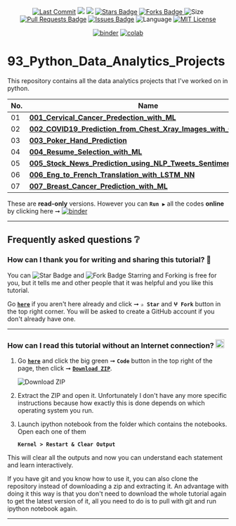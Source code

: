 <p align="center"> 
<a href="https://github.com/milaan9"><img src="https://img.shields.io/static/v1?logo=github&label=maintainer&message=milaan9&color=ff3300" alt="Last Commit"/></a> 
<!--<img src="https://badges.pufler.dev/created/milaan9/93_Python_Data_Analytics_Projects" alt="Created"/>-->
<!--<a href="https://github.com/milaan9/93_Python_Data_Analytics_Projects/graphs/commit-activity"><img src="https://img.shields.io/github/last-commit/milaan9/93_Python_Data_Analytics_Projects.svg?colorB=ff8000&style=flat" alt="Last Commit"/> </a>-->
<a href="https://github.com/milaan9/93_Python_Data_Analytics_Projects/pulse" alt="Activity"><img src="https://img.shields.io/github/commit-activity/m/milaan9/93_Python_Data_Analytics_Projects.svg?colorB=teal&style=flat" /></a> 
<a href="https://hits.seeyoufarm.com"><img src="https://hits.seeyoufarm.com/api/count/incr/badge.svg?url=https%3A%2F%2Fgithub.com%2Fmilaan9%2F93_Python_Data_Analytics_Projects&count_bg=%231DC92C&title_bg=%23555555&icon=&icon_color=%23E7E7E7&title=views&edge_flat=false"/></a>
<a href="https://github.com/milaan9/93_Python_Data_Analytics_Projects/stargazers"><img src="https://img.shields.io/github/stars/milaan9/93_Python_Data_Analytics_Projects.svg?colorB=1a53ff" alt="Stars Badge"/></a>
<a href="https://github.com/milaan9/93_Python_Data_Analytics_Projects/network/members"><img src="https://img.shields.io/github/forks/milaan9/93_Python_Data_Analytics_Projects" alt="Forks Badge"/> </a>
<img src="https://img.shields.io/github/repo-size/milaan9/93_Python_Data_Analytics_Projects.svg?colorB=CC66FF&style=flat" alt="Size"/>
<a href="https://github.com/milaan9/93_Python_Data_Analytics_Projects/pulls"><img src="https://img.shields.io/github/issues-pr/milaan9/93_Python_Data_Analytics_Projects.svg?colorB=yellow&style=flat" alt="Pull Requests Badge"/></a>
<a href="https://github.com/milaan9/93_Python_Data_Analytics_Projects/issues"><img src="https://img.shields.io/github/issues/milaan9/93_Python_Data_Analytics_Projects.svg?colorB=yellow&style=flat" alt="Issues Badge"/></a>
<img src="https://img.shields.io/github/languages/top/milaan9/93_Python_Data_Analytics_Projects.svg?colorB=996600&style=flat" alt="Language"/></a>
<a href="https://github.com/milaan9/93_Python_Data_Analytics_Projects/blob/master/LICENSE"><img src="https://img.shields.io/badge/License-MIT-blueviolet.svg" alt="MIT License"/></a> 
</p> 
<!--<img src="https://badges.pufler.dev/contributors/milaan9/01_Python_Introduction?size=50&padding=5&bots=true" alt="milaan9"/>-->

<p align="center"> 
<a href="https://mybinder.org/v2/gh/milaan9/93_Python_Data_Analytics_Projects/HEAD"><img src="https://mybinder.org/badge_logo.svg" alt="binder"/></a>
<a href="https://githubtocolab.com/milaan9/93_Python_Data_Analytics_Projects"><img src="https://colab.research.google.com/assets/colab-badge.svg" alt="colab"/></a> 
</p>    
 
# 93_Python_Data_Analytics_Projects

This repository contains all the data analytics projects that I've worked on in python.

| **No.** | **Name** | 
| ------- | -------- | 
|	01	| **[001_Cervical_Cancer_Predection_with_ML](https://github.com/milaan9/93_Python_Data_Analytics_Projects/tree/main/001_Cervical_Cancer_Predection_with_ML)** | 
|	02	| **[002_COVID19_Prediction_from_Chest_Xray_Images_with_CNN](https://github.com/milaan9/93_Python_Data_Analytics_Projects/tree/main/002_COVID19_Prediction_from_Chest_Xray_Images_with_CNN)** | 
|	03	| **[003_Poker_Hand_Prediction](https://github.com/milaan9/93_Python_Data_Analytics_Projects/tree/main/003_Poker_Hand_Prediction)** | 
|	04	| **[004_Resume_Selection_with_ML](https://github.com/milaan9/93_Python_Data_Analytics_Projects/tree/main/004_Resume_Selection_with_ML)** | 
|	05	| **[005_Stock_News_Prediction_using_NLP_Tweets_Sentiment_Analysis](https://github.com/milaan9/93_Python_Data_Analytics_Projects/tree/main/005_Stock_News_Prediction_using_NLP_Tweets_Sentiment_Analysis)** | 
|	06	| **[006_Eng_to_French_Translation_with_LSTM_NN](https://github.com/milaan9/93_Python_Data_Analytics_Projects/tree/main/006_Eng_to_French_Translation_with_LSTM_NN)** | 
|	07	| **[007_Breast_Cancer_Prediction_with_ML](https://github.com/milaan9/93_Python_Data_Analytics_Projects/tree/main/007_Breast_Cancer_Prediction_with_ML)** | 


These are **read-only** versions. However you can **`Run ▶`**  all the codes **online** by clicking here ➞ <a href="https://mybinder.org/v2/gh/milaan9/93_Python_Data_Analytics_Projects/HEAD"><img src="https://mybinder.org/badge_logo.svg" alt="binder"/></a>

---

## Frequently asked questions ❔

### How can I thank you for writing and sharing this tutorial? 🌷

You can <img src="https://img.shields.io/static/v1?label=%E2%AD%90 Star &message=if%20useful&style=style=flat&color=blue" alt="Star Badge"/> and <img src="https://img.shields.io/static/v1?label=%E2%B5%96 Fork &message=if%20useful&style=style=flat&color=blue" alt="Fork Badge"/> Starring and Forking is free for you, but it tells me and other people that it was helpful and you like this tutorial.

Go [**`here`**](https://github.com/milaan9/93_Python_Data_Analytics_Projects) if you aren't here already and click ➞ **`✰ Star`** and **`ⵖ Fork`** button in the top right corner. You will be asked to create a GitHub account if you don't already have one.

---

### How can I read this tutorial without an Internet connection? <img alt="GIF" src="https://github.com/TheDudeThatCode/TheDudeThatCode/blob/master/Assets/hmm.gif" width="20" />

1. Go [**`here`**](https://github.com/milaan9/93_Python_Data_Analytics_Projects) and click the big green ➞ **`Code`** button in the top right of the page, then click ➞ [**`Download ZIP`**](https://github.com/milaan9/93_Python_Data_Analytics_Projects/archive/refs/heads/main.zip).

    ![Download ZIP](img/dnld_rep.png)

2. Extract the ZIP and open it. Unfortunately I don't have any more specific instructions because how exactly this is done depends on which operating system you run.
    
3. Launch ipython notebook from the folder which contains the notebooks. Open each one of them
  
    **`Kernel > Restart & Clear Output`**
    
This will clear all the outputs and now you can understand each statement and learn interactively.

If you have git and you know how to use it, you can also clone the repository instead of downloading a zip and extracting it. An advantage with doing it this way is that you don't need to download the whole tutorial again to get the latest version of it, all you need to do is to pull with git and run ipython notebook again.

---
